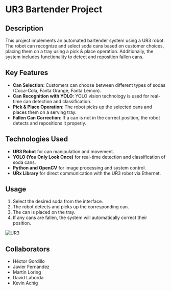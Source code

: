 # UR3 Bartender Project

## Description
This project implements an automated bartender system using a UR3 robot. The robot can recognize and select soda cans based on customer choices, placing them on a tray using a pick & place operation. Additionally, the system includes functionality to detect and reposition fallen cans.

## Key Features
- **Can Selection**: Customers can choose between different types of sodas (Coca-Cola, Fanta Orange, Fanta Lemon).
- **Can Recognition with YOLO**: YOLO vision technology is used for real-time can detection and classification.
- **Pick & Place Operation**: The robot picks up the selected cans and places them on a serving tray.
- **Fallen Can Correction**: If a can is not in the correct position, the robot detects and repositions it properly.

## Technologies Used
- **UR3 Robot** for can manipulation and movement.
- **YOLO (You Only Look Once)** for real-time detection and classification of soda cans.
- **Python and OpenCV** for image processing and system control.
- **URx Library** for direct communication with the UR3 robot via Ethernet.

## Usage
1. Select the desired soda from the interface.
2. The robot detects and picks up the corresponding can.
3. The can is placed on the tray.
4. If any cans are fallen, the system will automatically correct their position.

![UR3](https://a.storyblok.com/f/169662/1125x1500/d81c866521/png-ur3e_01_r.png/m/fit-in/343x480)


## Collaborators
- Héctor Gordillo  
- Javier Fernández  
- Martín Loring  
- David Laborda  
- Kevin Achig

